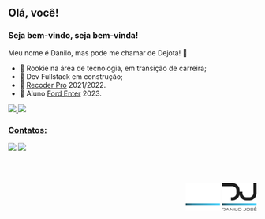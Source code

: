 ## Olá, você!

### Seja bem-vindo, seja bem-vinda!

Meu nome é Danilo, mas pode me chamar de Dejota! 🤝

- 👶 Rookie na área de tecnologia, em transição de carreira;
- 🧱 Dev Fullstack em construção;
- 🏅 [Recoder Pro](https://www.recodepro.org.br/) 2021/2022.
- :blue_car: Aluno [Ford Enter](https://www.fordenter.ford.com/) 2023.

<div>
<a href="https://github.com/odejota">
<img height="180em" src="https://github-readme-stats.vercel.app/api/top-langs/?username=odejota&layout=compact&langs_count=7&theme=react"/>
<img height="180em" src="https://github-readme-stats.vercel.app/api?username=odejota&show_icons=true&theme=react&include_all_commits=true&count_private=true"/>
</div>
  
### Contatos:

<div>
<a href = "mailto:danilo.j.stos@gmail.com"><img src="https://img.shields.io/badge/Gmail-D14836?style=for-the-badge&logo=gmail&logoColor=white" target="_blank"></a>
<a href="https://www.linkedin.com/in/odanilojose" target="_blank"><img src="https://img.shields.io/badge/-LinkedIn-%230077B5?style=for-the-badge&logo=linkedin&logoColor=white" target="_blank"></a>   
</div>

<br/><br/>

<div align="end">
  <img width="70px" src="https://github.com/odejota/odejota/blob/main/Dejota-Logo-Light.png#gh-dark-mode-only">
  <img width="70px" src="https://github.com/odejota/odejota/blob/main/Dejota-Logo-Dark.png#gh-light-mode-only">
</div>
